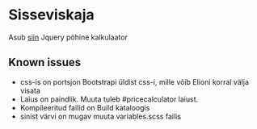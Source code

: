 # Sisseviskaja
Asub [siin](http://hammr.co/1038274/)
Jquery põhine kalkulaator

## Known issues

* css-is on portsjon Bootstrapi üldist css-i, mille võib Elioni korral välja visata
* Laius on paindlik. Muuta tuleb #pricecalculator laiust.
* Kompileeritud failid on Build kataloogis
* sinist värvi on mugav muuta variables.scss failis
